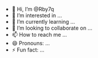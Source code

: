 - 👋 Hi, I’m @Rby7q
- 👀 I’m interested in ...
- 🌱 I’m currently learning ...
- 💞️ I’m looking to collaborate on ...
- 📫 How to reach me ...
- 😄 Pronouns: ...
- ⚡ Fun fact: ...

<!---
Rby7q/Rby7q is a ✨ special ✨ repository because its `README.md` (this file) appears on your GitHub profile.
You can click the Preview link to take a look at your changes.
--->
